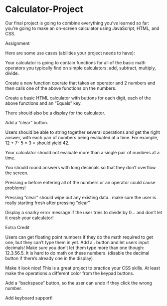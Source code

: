# Calculator-Project

Our final project is going to combine everything you’ve learned so far: you’re going to make an on-screen calculator using JavaScript, HTML, and CSS.

Assignment

Here are some use cases (abilities your project needs to have):

Your calculator is going to contain functions for all of the basic math operators you typically find on simple calculators: add, subtract, multiply, divide.

Create a new function operate that takes an operator and 2 numbers and then calls one of the above functions on the numbers.

Create a basic HTML calculator with buttons for each digit, each of the above functions and an “Equals” key.

There should also be a display for the calculator.

Add a “clear” button.

Users should be able to string together several operations and get the right answer, with each pair of numbers being evaluated at a time. For example, 12 + 7- 5 * 3 = should yield 42. 

Your calculator should not evaluate more than a single pair of numbers at a time.

You should round answers with long decimals so that they don’t overflow the screen.

Pressing = before entering all of the numbers or an operator could cause problems!

Pressing “clear” should wipe out any existing data.. make sure the user is really starting fresh after pressing “clear”

Display a snarky error message if the user tries to divide by 0… and don’t let it crash your calculator!

Extra Credit

Users can get floating point numbers if they do the math required to get one, but they can’t type them in yet. Add a . button and let users input decimals! Make sure you don’t let them type more than one though: 12.3.56.5. It is hard to do math on these numbers. (disable the decimal button if there’s already one in the display)

Make it look nice! This is a great project to practice your CSS skills. At least make the operations a different color from the keypad buttons.

Add a “backspace” button, so the user can undo if they click the wrong number.

Add keyboard support!
